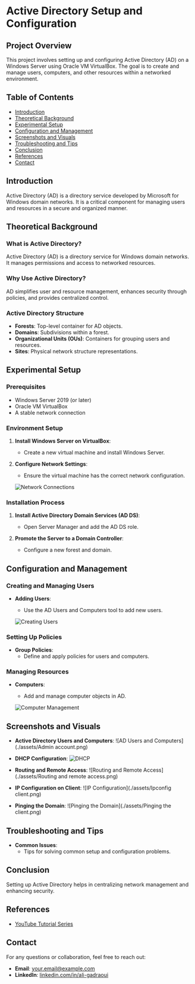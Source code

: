 # Active Directory Setup and Configuration

## Project Overview
This project involves setting up and configuring Active Directory (AD) on a Windows Server using Oracle VM VirtualBox. The goal is to create and manage users, computers, and other resources within a networked environment.

## Table of Contents
- [Introduction](#introduction)
- [Theoretical Background](#theoretical-background)
- [Experimental Setup](#experimental-setup)
- [Configuration and Management](#configuration-and-management)
- [Screenshots and Visuals](#screenshots-and-visuals)
- [Troubleshooting and Tips](#troubleshooting-and-tips)
- [Conclusion](#conclusion)
- [References](#references)
- [Contact](#contact)

## Introduction
Active Directory (AD) is a directory service developed by Microsoft for Windows domain networks. It is a critical component for managing users and resources in a secure and organized manner.

## Theoretical Background
### What is Active Directory?
Active Directory (AD) is a directory service for Windows domain networks. It manages permissions and access to networked resources.

### Why Use Active Directory?
AD simplifies user and resource management, enhances security through policies, and provides centralized control.

### Active Directory Structure
- **Forests**: Top-level container for AD objects.
- **Domains**: Subdivisions within a forest.
- **Organizational Units (OUs)**: Containers for grouping users and resources.
- **Sites**: Physical network structure representations.

## Experimental Setup
### Prerequisites
- Windows Server 2019 (or later)
- Oracle VM VirtualBox
- A stable network connection

### Environment Setup
1. **Install Windows Server on VirtualBox**:
   - Create a new virtual machine and install Windows Server.

2. **Configure Network Settings**:
   - Ensure the virtual machine has the correct network configuration.

   ![Network Connections](https://imgur.com/QDdDVXB)

### Installation Process
1. **Install Active Directory Domain Services (AD DS)**:
   - Open Server Manager and add the AD DS role.

2. **Promote the Server to a Domain Controller**:
   - Configure a new forest and domain.

## Configuration and Management
### Creating and Managing Users
- **Adding Users**:
  - Use the AD Users and Computers tool to add new users.

  ![Creating Users](./assets/Users2.png)

### Setting Up Policies
- **Group Policies**:
  - Define and apply policies for users and computers.

### Managing Resources
- **Computers**:
  - Add and manage computer objects in AD.

  ![Computer Management](./assets/Client.png)

## Screenshots and Visuals
- **Active Directory Users and Computers**:
  ![AD Users and Computers](./assets/Admin account.png)

- **DHCP Configuration**:
  ![DHCP](./assets/DHCP.png)

- **Routing and Remote Access**:
  ![Routing and Remote Access](./assets/Routing and remote access.png)

- **IP Configuration on Client**:
  ![IP Configuration](./assets/Ipconfig client.png)

- **Pinging the Domain**:
  ![Pinging the Domain](./assets/Pinging the client.png)

## Troubleshooting and Tips
- **Common Issues**:
  - Tips for solving common setup and configuration problems.

## Conclusion
Setting up Active Directory helps in centralizing network management and enhancing security.

## References
- [YouTube Tutorial Series](https://www.youtube.com/watch?v=MHsI8hJmggI&list=PLqBeiU46hx1H--SNfTrohTOWeqkK-M2Y0)

## Contact
For any questions or collaboration, feel free to reach out:
- **Email**: [your.email@example.com](mailto:your.email@example.com)
- **LinkedIn**: [linkedin.com/in/ali-gadraoui](https://www.linkedin.com/in/ali-gadraoui)

